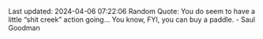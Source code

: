 Last updated: 2024-04-06 07:22:06
Random Quote: You do seem to have a little “shit creek” action going… You know, FYI, you can buy a paddle. - Saul Goodman